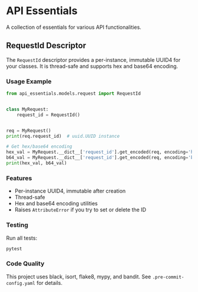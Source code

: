 # API Essentials

A collection of essentials for various API functionalities.

## RequestId Descriptor

The `RequestId` descriptor provides a per-instance, immutable UUID4 for your classes. It is thread-safe and supports hex and base64 encoding.

### Usage Example

```python
from api_essentials.models.request import RequestId


class MyRequest:
    request_id = RequestId()


req = MyRequest()
print(req.request_id)  # uuid.UUID instance

# Get hex/base64 encoding
hex_val = MyRequest.__dict__['request_id'].get_encoded(req, encoding='hex')
b64_val = MyRequest.__dict__['request_id'].get_encoded(req, encoding='base64')
print(hex_val, b64_val)
```

### Features
- Per-instance UUID4, immutable after creation
- Thread-safe
- Hex and base64 encoding utilities
- Raises `AttributeError` if you try to set or delete the ID

### Testing
Run all tests:

```bash
pytest
```

### Code Quality
This project uses black, isort, flake8, mypy, and bandit. See `.pre-commit-config.yaml` for details.

